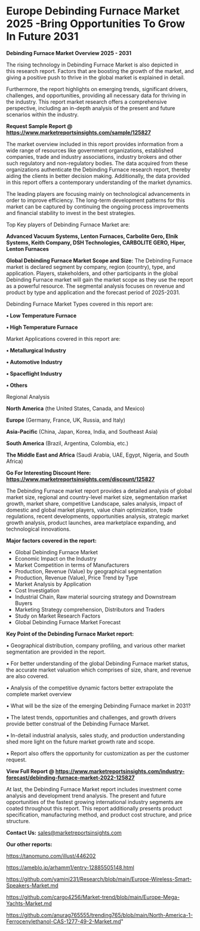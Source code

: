  # Europe Debinding Furnace Market 2025 -Bring Opportunities To Grow In Future 2031

<Strong> Debinding Furnace Market Overview 2025 - 2031</strong>

The rising technology in Debinding Furnace Market is also depicted in this research report. Factors that are boosting the growth of the market, and giving a positive push to thrive in the global market is explained in detail.

Furthermore, the report highlights on emerging trends, significant drivers, challenges, and opportunities, providing all necessary data for thriving in the industry. This report market research offers a comprehensive perspective, including an in-depth analysis of the present and future scenarios within the industry.

<strong>Request Sample Report @ <a href=https://www.marketreportsinsights.com/sample/125827>https://www.marketreportsinsights.com/sample/125827</a></strong>

The market overview included in this report provides information from a wide range of resources like government organizations, established companies, trade and industry associations, industry brokers and other such regulatory and non-regulatory bodies. The data acquired from these organizations authenticate the Debinding Furnace research report, thereby aiding the clients in better decision making. Additionally, the data provided in this report offers a contemporary understanding of the market dynamics.

The leading players are focusing mainly on technological advancements in order to improve efficiency. The long-term development patterns for this market can be captured by continuing the ongoing process improvements and financial stability to invest in the best strategies.

Top Key players of Debinding Furnace Market are:

<strong>Advanced Vacuum Systems, Lenton Furnaces, Carbolite Gero, Elnik Systems, Keith Company, DSH Technologies, CARBOLITE GERO, Hiper, Lenton Furnaces</strong>

<strong><b>Global Debinding Furnace Market Scope and Size:</b></strong>
The Debinding Furnace market is declared segment by company, region (country), type, and application. Players, stakeholders, and other participants in the global Debinding Furnace market will gain the market scope as they use the report as a powerful resource. The segmental analysis focuses on revenue and product by type and application and the forecast period of 2025-2031.

Debinding Furnace Market Types covered in this report are:

<strong>• Low Temperature Furnace

• High Temperature Furnace</strong>

Market Applications covered in this report are:

<strong>• Metallurgical Industry

• Automotive Industry

• Spaceflight Industry

• Others</strong> 

Regional Analysis

<strong>North America</strong> (the United States, Canada, and Mexico)

<strong>Europe</strong> (Germany, France, UK, Russia, and Italy)

<strong>Asia-Pacific</strong> (China, Japan, Korea, India, and Southeast Asia)

<strong>South America</strong> (Brazil, Argentina, Colombia, etc.)

<strong>The Middle East and Africa</strong> (Saudi Arabia, UAE, Egypt, Nigeria, and South Africa)

<strong>Go For Interesting Discount Here: <a href=https://www.marketreportsinsights.com/discount/125827>https://www.marketreportsinsights.com/discount/125827</a></strong>

The Debinding Furnace market report provides a detailed analysis of global market size, regional and country-level market size, segmentation market growth, market share, competitive Landscape, sales analysis, impact of domestic and global market players, value chain optimization, trade regulations, recent developments, opportunities analysis, strategic market growth analysis, product launches, area marketplace expanding, and technological innovations.

<strong><b>Major factors covered in the report:</b></strong>
<ul>
  <li>Global Debinding Furnace Market </li>
  <li>Economic Impact on the Industry</li>
  <li>Market Competition in terms of Manufacturers</li>
  <li>Production, Revenue (Value) by geographical segmentation</li>
  <li>Production, Revenue (Value), Price Trend by Type</li>
  <li>Market Analysis by Application</li>
  <li>Cost Investigation</li>
  <li>Industrial Chain, Raw material sourcing strategy and Downstream Buyers</li>
  <li>Marketing Strategy comprehension, Distributors and Traders</li>
  <li>Study on Market Research Factors</li>
  <li>Global Debinding Furnace Market Forecast</li>
</ul>

<strong><b>Key Point of the Debinding Furnace Market report:</b></strong>

• Geographical distribution, company profiling, and various other market segmentation are provided in the report.

• For better understanding of the global Debinding Furnace market status, the accurate market valuation which comprises of size, share, and revenue are also covered.

• Analysis of the competitive dynamic factors better extrapolate the complete market overview

• What will be the size of the emerging Debinding Furnace market in 2031?

• The latest trends, opportunities and challenges, and growth drivers provide better construal of the Debinding Furnace Market.

• In-detail industrial analysis, sales study, and production understanding shed more light on the future market growth rate and scope.

• Report also offers the opportunity for customization as per the customer request.

<strong><b>View Full Report @ <a href=https://www.marketreportsinsights.com/industry-forecast/debinding-furnace-market-2022-125827>https://www.marketreportsinsights.com/industry-forecast/debinding-furnace-market-2022-125827</a></b></strong>


At last, the Debinding Furnace Market report includes investment come analysis and development trend analysis. The present and future opportunities of the fastest growing international industry segments are coated throughout this report. This report additionally presents product specification, manufacturing method, and product cost structure, and price structure.

<strong>Contact Us:</strong>
sales@marketreportsinsights.com

<strong>Our other reports:</strong>

<a href=https://tanomuno.com/illust/446202>https://tanomuno.com/illust/446202</a>

<a href=https://ameblo.jp/arhamm1/entry-12885505148.html>https://ameblo.jp/arhamm1/entry-12885505148.html</a>

<a href=https://github.com/yamini231/Research/blob/main/Europe-Wireless-Smart-Speakers-Market.md>https://github.com/yamini231/Research/blob/main/Europe-Wireless-Smart-Speakers-Market.md</a>

<a href=https://github.com/cargo4256/Market-trend/blob/main/Europe-Mega-Yachts-Market.md>https://github.com/cargo4256/Market-trend/blob/main/Europe-Mega-Yachts-Market.md</a>

<a href=https://github.com/anurag765555/trending765/blob/main/North-America-1-Ferrocenylethanol-CAS-1277-49-2-Market.md>https://github.com/anurag765555/trending765/blob/main/North-America-1-Ferrocenylethanol-CAS-1277-49-2-Market.md</a>"
